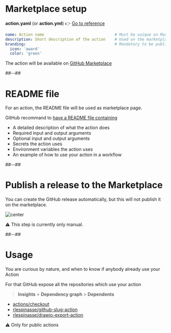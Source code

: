 <!-- .slide: class="with-code-bg-dark" -->

# Marketplace setup

**action.yaml** (or **action.yml**) 👉 [Go to reference](https://docs.github.com/en/actions/creating-actions/metadata-syntax-for-github-actions#branding)

```yaml [1|2|3-5]
name: Action name                               # Must be unique on Marketplace
description: Short description of the action    # Used on the marketplace
branding:                                       # Mandatory to be publish on the Marketplace
  icon: 'award'  
  color: 'green'
```

The action will be available on [GitHub Marketplace](https://github.com/marketplace?type=actions)

##--##

# README file

For an action, the README file will be used as marketplace page.

GitHub recommand to [have a README file containing](https://docs.github.com/en/actions/creating-actions/about-custom-actions#creating-a-readme-file-for-your-action)

- A detailed description of what the action does
- Required input and output arguments
- Optional input and output arguments
- Secrets the action uses
- Environment variables the action uses
- An example of how to use your action in a workflow
<!-- .element: class="list-fragment" -->

##--##

# Publish a release to the Marketplace

You can create the GitHub release automatically, but this will not publish it on the marketplace.

![center](./assets/images/lifecycle-marketplace.png)

⚠️ This step is currently only manual.
<!-- .element: class="credits" -->

##--##

# Usage

You are curious by nature, and when to know if anybody already use your Action

For that GitHub expose all the repositories which use your action

> **Insights** > **Dependency graph** > **Dependents**

- [actions/checkout](https://github.com/actions/checkout/network/dependents?package_id=UGFja2FnZS0yOTQwNzE5ODM0)
- [rlespinasse/github-slug-action](https://github.com/rlespinasse/github-slug-action/network/dependents)
- [rlespinasse/drawio-export-action](https://github.com/rlespinasse/drawio-export-action/network/dependents)

⚠️ Only for public actions
<!-- .element: class="credits" -->
